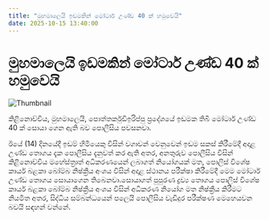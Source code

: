 ```yaml
---
title: "මුහමාලෙයි ඉඩමකින් මෝටාර් උණ්ඩ 40 ක් හමුවෙයි"
date: 2025-10-15 13:40:00
---
```


# මුහමාලෙයි ඉඩමකින් මෝටාර් උණ්ඩ 40 ක් හමුවෙයි

![Thumbnail](https://helakuru.sgp1.cdn.digitaloceanspaces.com/esana/images/lib/srilanka-police[1].jpg)

කිළිනොච්චිය, මුහමාලෙයි, පොත්තර්කුඩිඉරිප්පු ප්‍රදේශයේ ඉඩමක තිබී මෝටාර් උණ්ඩ 40 ක් සොයා ගෙන ‍ඇති බව පොලීසිය පවසනවා.

ඊයේ (14) දිනයේදී ඉඩම් හිමියෙකු විසින් වගාවන් වෙනුවෙන් ඉඩම සකස් කිරීමේදී අදාළ උණ්ඩ තොගය දැක පොලීසිය දැනුවත් කර ඇති අතර, අනතුරුව පොලීසිය විසින් කිළිනොච්චිය මහේස්ත්‍රාත් අධිකරණයෙන් ලබාගත් නියෝගයක් මත, පොලිස් විශේෂ කාර්ය බළකා බෝම්බ නිෂ්ක්‍රීය අංශය විසින් අදාළ ස්ථානය පරීක්ෂා කිරීමේදී මෙම මෝටාර් උණ්ඩ තොගය සොයාගෙන තිබෙනවා.‍සොයාගත් පුපුරණ ද්‍රව්‍ය තොගය පොලිස් විශේෂ කාර්ය බළකා බෝම්බ නිෂ්ක්‍රීය අංශය විසින් අධිකරණ නියෝග මත නිෂ්ක්‍රීය කිරීමට නියමිත අතර, සිද්ධිය සම්බන්ධයෙන් පලෙයි පොලීසිය වැඩිදුර පරීක්ෂණ මෙහෙයවන බවයි සඳහන් වන්නේ.

